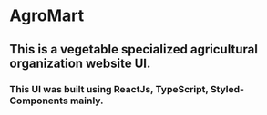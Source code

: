# AgroMart

## This is a vegetable specialized agricultural organization website UI.

### This UI was built using ReactJs, TypeScript, Styled-Components mainly.
